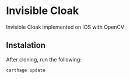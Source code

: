 # Invisible Cloak
Invisible Cloak implemented on iOS with OpenCV

## Instalation

After cloning, run the following:
```bash
carthage update
````


